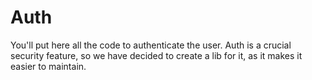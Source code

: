 # Auth

You'll put here all the code to authenticate the user. Auth is a crucial security feature, so we have decided to create a lib for it, as it makes it easier to maintain.
